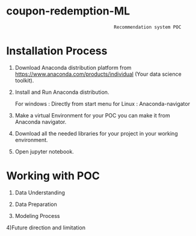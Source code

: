 # coupon-redemption-ML

                                            Recommendation system POC


# Installation Process

1) Download Anaconda distribution platform from https://www.anaconda.com/products/individual (Your data science toolkit).

2) Install and Run Anaconda distribution.
   
    For windows : Directly from start menu
    for Linux : Anaconda-navigator

3) Make a virtual Environment for your POC you can make it from Anaconda navigator.

4) Download all the needed libraries for your project in your working environment.

5) Open jupyter notebook.

# Working with POC

1) Data Understanding

2) Data Preparation

3) Modeling Process

4)Future direction and limitation